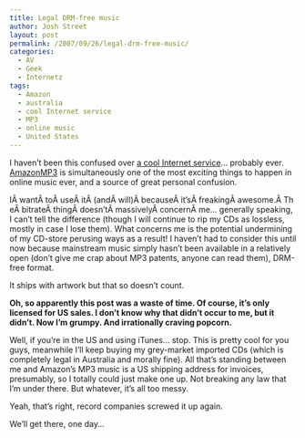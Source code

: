 ```yaml
---
title: Legal DRM-free music
author: Josh Street
layout: post
permalink: /2007/09/26/legal-drm-free-music/
categories:
  - AV
  - Geek
  - Internetz
tags:
  - Amazon
  - australia
  - cool Internet service
  - MP3
  - online music
  - United States
---
```

I haven&#8217;t been this confused over <a HREF="http://www.engadget.com/2007/09/25/amazon-launches-drm-free-amazon-mp3-music-downloads/">a cool Internet service</a>&#8230; probably ever. <a HREF="http://www.amazonmp3.com/">AmazonMP3</a> is simultaneously one of the most exciting things to happen in online music ever, and a source of great personal confusion.

IÂ wantÂ toÂ useÂ itÂ (andÂ will)Â becauseÂ it&#8217;sÂ freakingÂ awesome.Â TheÂ bitrateÂ thingÂ doesn&#8217;tÂ massivelyÂ concernÂ me&#8230; generally speaking, I can&#8217;t tell the difference (though I will continue to rip my CDs as lossless, mostly in case I lose them). What concerns me is the potential undermining of my CD-store perusing ways as a result! I haven&#8217;t had to consider this until now because mainstream music simply hasn&#8217;t been available in a relatively open (don&#8217;t give me crap about MP3 patents, anyone can read them), DRM-free format.

It ships with artwork but that so doesn&#8217;t count.

**Oh, so apparently this post was a waste of time. Of course, it&#8217;s only licensed for US sales. I don&#8217;t know why that didn&#8217;t occur to me, but it didn&#8217;t. Now I&#8217;m grumpy. And irrationally craving popcorn.**

Well, if you&#8217;re in the US and using iTunes&#8230; stop. This is pretty cool for you guys, meanwhile I&#8217;ll keep buying my grey-market imported CDs (which is completely legal in Australia and morally fine). All that&#8217;s standing between me and Amazon&#8217;s MP3 music is a US shipping address for invoices, presumably, so I totally could just make one up. Not breaking any law that I&#8217;m under there. But whatever, it&#8217;s all too messy.

Yeah, that&#8217;s right, record companies screwed it up again.

We&#8217;ll get there, one day&#8230;